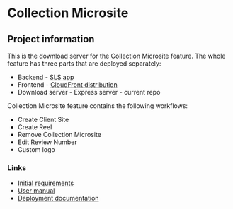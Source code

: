 # Collection Microsite

## Project information

This is the download server for the Collection Microsite feature. The whole feature has three parts that are deployed separately:

- Backend - [SLS app](https://github.com/workflow-intelligence-nexus/CM-AWS.sls)
- Frontend - [CloudFront distribution](https://github.com/workflow-intelligence-nexus/CM-AWS.front)
- Download server - Express server - current repo

Collection Microsite feature contains the following workflows:

- Create Client Site
- Create Reel
- Remove Collection Microsite
- Edit Review Number
- Custom logo

### Links

- [Initial requirements](https://damiam.atlassian.net/wiki/spaces/TWCH/pages/1820524594/Collection+Microsite)
- [User manual](https://miro.com/app/board/uXjVOboWxpk=/?moveToWidget=3458764534295516253&cot=14)
- [Deployment documentation](https://miro.com/app/board/uXjVNxfNBuY=/?moveToWidget=3458764580577338974&cot=14)